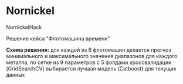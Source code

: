 # Nornickel
NornickelHack


Решение кейса "Флотомашина времени"


__Схема решения:__  для каждой из 6 флотомашин делается прогноз минимального и максимального значения диапазонов для каждого металла, по сетке из 9 параметров с 5 фолдами кроссвалидации (GridSearchCV) выбирается лучшая модель (Catboost) для текущих данных
